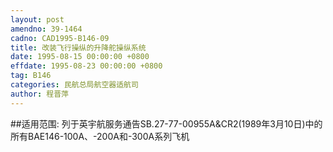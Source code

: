 ```yaml
---
layout: post
amendno: 39-1464
cadno: CAD1995-B146-09
title: 改装飞行操纵的升降舵操纵系统
date: 1995-08-15 00:00:00 +0800
effdate: 1995-08-23 00:00:00 +0800
tag: B146
categories: 民航总局航空器适航司
author: 程晋萍
---
```


##适用范围:
列于英宇航服务通告SB.27-77-00955A&CR2(1989年3月10日)中的所有BAE146-100A、-200A和-300A系列飞机

